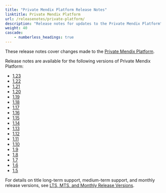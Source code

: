 ```yaml
---
title: "Private Mendix Platform Release Notes"
linktitle: Private Mendix Platform
url: /releasenotes/private-platform/
description: "Release notes for updates to the Private Mendix Platform"
weight: 40
cascade:
    - numberless_headings: true
---
```


These release notes cover changes made to the [Private Mendix Platform](/private-mendix-platform/).

Release notes are available for the following versions of Private Mendix Platform:

* [1.23](/releasenotes/private-platform/1-23/)
* [1.22](/releasenotes/private-platform/1-22/)
* [1.21](/releasenotes/private-platform/1-21/)
* [1.20](/releasenotes/private-platform/1-20/)
* [1.19](/releasenotes/private-platform/1-19/)
* [1.18](/releasenotes/private-platform/1-18/)
* [1.17](/releasenotes/private-platform/1-17/)
* [1.16](/releasenotes/private-platform/1-16/)
* [1.15](/releasenotes/private-platform/1-15/)
* [1.14](/releasenotes/private-platform/1-14/)
* [1.13](/releasenotes/private-platform/1-13/)
* [1.12](/releasenotes/private-platform/1-12/)
* [1.11](/releasenotes/private-platform/1-11/)
* [1.10](/releasenotes/private-platform/1-10/)
* [1.9](/releasenotes/private-platform/1-9/)
* [1.8](/releasenotes/private-platform/1-8/)
* [1.7](/releasenotes/private-platform/1-7/)
* [1.6](/releasenotes/private-platform/1-6/)
* [1.5](/releasenotes/private-platform/1-5/)

For details on title long-term support, medium-term support, and monthly release versions, see [LTS, MTS, and Monthly Release Versions](/releasenotes/studio-pro/lts-mts/).
